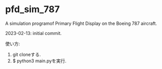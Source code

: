 # pfd_sim_787
A simulation programof Primary Flight Display on the Boeing 787 aircraft.

2023-02-13: initial commit.

使い方:
1. git cloneする.
2. $ python3 main.pyを実行.
